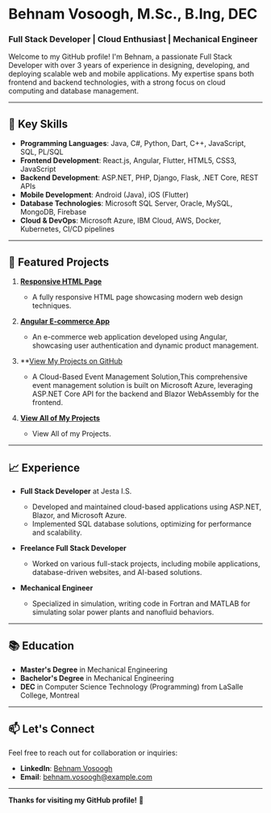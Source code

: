 # Behnam Vosoogh, M.Sc., B.Ing, DEC
### Full Stack Developer | Cloud Enthusiast | Mechanical Engineer

Welcome to my GitHub profile! I'm Behnam, a passionate Full Stack Developer with over 3 years of experience in designing, developing, and deploying scalable web and mobile applications. My expertise spans both frontend and backend technologies, with a strong focus on cloud computing and database management.

---

## 🌟 Key Skills
- **Programming Languages**: Java, C#, Python, Dart, C++, JavaScript, SQL, PL/SQL
- **Frontend Development**: React.js, Angular, Flutter, HTML5, CSS3, JavaScript
- **Backend Development**: ASP.NET, PHP, Django, Flask, .NET Core, REST APIs
- **Mobile Development**: Android (Java), iOS (Flutter)
- **Database Technologies**: Microsoft SQL Server, Oracle, MySQL, MongoDB, Firebase
- **Cloud & DevOps**: Microsoft Azure, IBM Cloud, AWS, Docker, Kubernetes, CI/CD pipelines

---

## 📂 Featured Projects
1. **[Responsive HTML Page](https://github.com/Behnam-Vosoogh/Responsive_HTML_Page)**
   - A fully responsive HTML page showcasing modern web design techniques.

2. **[Angular E-commerce App](https://github.com/Behnam-Vosoogh/Angular_Ecommerce_Project)**
   - An e-commerce web application developed using Angular, showcasing user authentication and dynamic product management.

3. **[View My Projects on GitHub](https://github.com/Behnam-Vosoogh?tab=repositories)
   - A Cloud-Based Event Management Solution,This comprehensive event management solution is built on Microsoft Azure, leveraging ASP.NET      Core API for the backend and Blazor WebAssembly for the frontend.

4. **[View All of My Projects](https://github.com/Behnam-Vosoogh?tab=repositories)**
   - View All of my Projects.
---

## 📈 Experience
- **Full Stack Developer** at Jesta I.S.
   - Developed and maintained cloud-based applications using ASP.NET, Blazor, and Microsoft Azure.
   - Implemented SQL database solutions, optimizing for performance and scalability.
   
- **Freelance Full Stack Developer**
   - Worked on various full-stack projects, including mobile applications, database-driven websites, and AI-based solutions.
   
- **Mechanical Engineer**
   - Specialized in simulation, writing code in Fortran and MATLAB for simulating solar power plants and nanofluid behaviors.

---

## 📚 Education
- **Master's Degree** in Mechanical Engineering
- **Bachelor's Degree** in Mechanical Engineering
- **DEC** in Computer Science Technology (Programming) from LaSalle College, Montreal

---

## 📫 Let's Connect
Feel free to reach out for collaboration or inquiries:

- **LinkedIn**: [Behnam Vosoogh](https://www.linkedin.com/in/behnam-vosoogh)
- **Email**: [behnam.vosoogh@example.com](mailto:behnam.vosoogh@outlook.com)

---

**Thanks for visiting my GitHub profile!** 🚀
